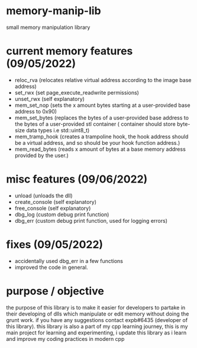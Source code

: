 # memory-manip-lib
small memory manipulation library
# current memory features (09/05/2022)
- reloc_rva (relocates relative virtual address according to the image base address)
- set_rwx (set page_execute_readwrite permissions)
- unset_rwx (self explanatory)
- mem_set_nop (sets the x amount bytes starting at a user-provided base address to 0x90)
- mem_set_bytes (replaces the bytes of a user-provided base address to the bytes of a user-provided stl container ( container should store byte-size data types i.e std::uint8_t)
- mem_tramp_hook (creates a trampoline hook, the hook address should be a virtual address, and so should be your hook function address.)
- mem_read_bytes (reads x amount of bytes at a base memory address provided by the user.)
# misc features (09/06/2022)
- unload (unloads the dll)
- create_console (self explanatory)
- free_console (self explanatory)
- dbg_log (custom debug print function)
- dbg_err (custom debug print function, used for logging errors)

# fixes (09/05/2022)
- accidentally used dbg_err in a few functions
- improved the code in general.

# purpose / objective
the purpose of this library is to make it easier for developers to partake in their developing of dlls which manipulate or edit memory without doing the grunt work.
if you have any suggestions contact expb#6435 (developer of this library).
this library is also a part of my cpp learning journey, this is my main project for learning and experimenting, i update this library as i learn and improve my coding practices in modern cpp

